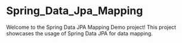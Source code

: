 # Spring_Data_Jpa_Mapping
Welcome to the Spring Data JPA Mapping Demo project! This project showcases the usage of Spring Data JPA for data mapping.
